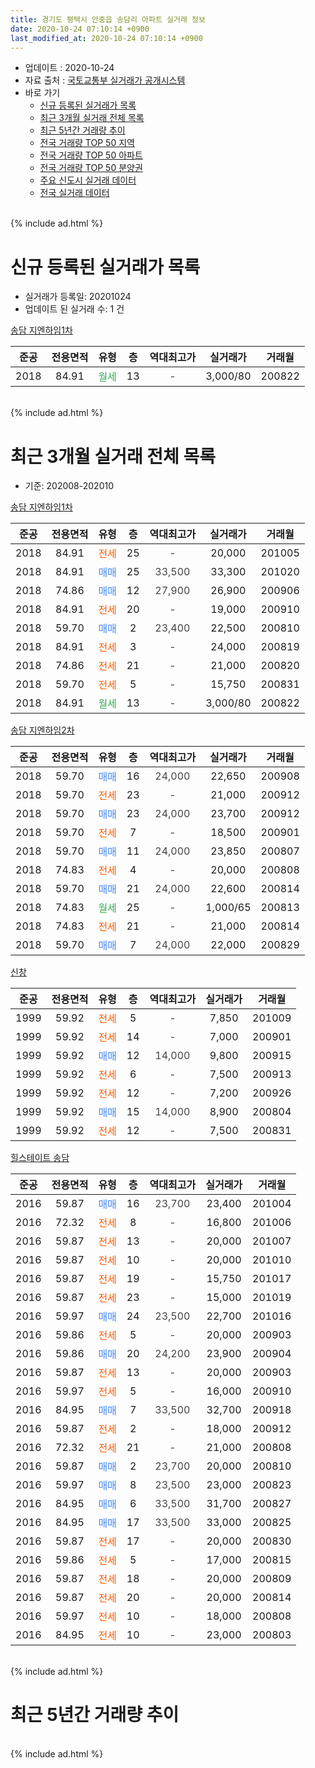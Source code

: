 ```yaml
---
title: 경기도 평택시 안중읍 송담리 아파트 실거래 정보
date: 2020-10-24 07:10:14 +0900
last_modified_at: 2020-10-24 07:10:14 +0900
---
```


* 업데이트 : 2020-10-24
* 자료 출처 : [국토교통부 실거래가 공개시스템](http://rt.molit.go.kr)
* 바로 가기
    * [신규 등록된 실거래가 목록](#신규-등록된-실거래가-목록)
    * [최근 3개월 실거래 전체 목록](#최근-3개월-실거래-전체-목록)
    * [최근 5년간 거래량 추이](#최근-5년간-거래량-추이)
    * [전국 거래량 TOP 50 지역](https://inasie.github.io/apt-trade-info/최근-3개월-전국에서-가장-거래가-많이-발생한-지역)
    * [전국 거래량 TOP 50 아파트](https://inasie.github.io/apt-trade-info/최근-3개월-전국에서-가장-거래가-많이-발생한-아파트)
    * [전국 거래량 TOP 50 분양권](https://inasie.github.io/apt-trade-info/최근-3개월-전국에서-가장-거래가-많이-발생한-분양권)
    * [주요 신도시 실거래 데이터](https://inasie.github.io/apt-trade-info/주요-신도시)
    * [전국 실거래 데이터](https://inasie.github.io/apt-trade-info/전국)
<br>
{% include ad.html %}
<br>

# 신규 등록된 실거래가 목록
* 실거래가 등록일: 20201024
* 업데이트 된 실거래 수: 1 건


[송담 지엔하임1차](https://search.naver.com/search.naver?query=%EA%B2%BD%EA%B8%B0%EB%8F%84+%ED%8F%89%ED%83%9D%EC%8B%9C+%EC%95%88%EC%A4%91%EC%9D%8D+%EC%86%A1%EB%8B%B4%EB%A6%AC+%EC%86%A1%EB%8B%B4+%EC%A7%80%EC%97%94%ED%95%98%EC%9E%841%EC%B0%A8)

|준공|전용면적|유형|층|역대최고가|실거래가|거래월|
|:---:|:---:|:---:|:---:|:---:|:---:|:---:|
|2018|84.91|<span style="color:#34a853">월세</span>|13|<span style="color:#444444">-</span>|3,000/80|200822|


<br>
{% include ad.html %}
<br>

# 최근 3개월 실거래 전체 목록
* 기준: 202008-202010


[송담 지엔하임1차](https://search.naver.com/search.naver?query=%EA%B2%BD%EA%B8%B0%EB%8F%84+%ED%8F%89%ED%83%9D%EC%8B%9C+%EC%95%88%EC%A4%91%EC%9D%8D+%EC%86%A1%EB%8B%B4%EB%A6%AC+%EC%86%A1%EB%8B%B4+%EC%A7%80%EC%97%94%ED%95%98%EC%9E%841%EC%B0%A8)

|준공|전용면적|유형|층|역대최고가|실거래가|거래월|
|:---:|:---:|:---:|:---:|:---:|:---:|:---:|
|2018|84.91|<span style="color:#ff5a00">전세</span>|25|<span style="color:#444444">-</span>|20,000|201005|
|2018|84.91|<span style="color:#4285f3">매매</span>|25|<span style="color:#444444">33,500</span>|33,300|201020|
|2018|74.86|<span style="color:#4285f3">매매</span>|12|<span style="color:#444444">27,900</span>|26,900|200906|
|2018|84.91|<span style="color:#ff5a00">전세</span>|20|<span style="color:#444444">-</span>|19,000|200910|
|2018|59.70|<span style="color:#4285f3">매매</span>|2|<span style="color:#444444">23,400</span>|22,500|200810|
|2018|84.91|<span style="color:#ff5a00">전세</span>|3|<span style="color:#444444">-</span>|24,000|200819|
|2018|74.86|<span style="color:#ff5a00">전세</span>|21|<span style="color:#444444">-</span>|21,000|200820|
|2018|59.70|<span style="color:#ff5a00">전세</span>|5|<span style="color:#444444">-</span>|15,750|200831|
|2018|84.91|<span style="color:#34a853">월세</span>|13|<span style="color:#444444">-</span>|3,000/80|200822|

[송담 지엔하임2차](https://search.naver.com/search.naver?query=%EA%B2%BD%EA%B8%B0%EB%8F%84+%ED%8F%89%ED%83%9D%EC%8B%9C+%EC%95%88%EC%A4%91%EC%9D%8D+%EC%86%A1%EB%8B%B4%EB%A6%AC+%EC%86%A1%EB%8B%B4+%EC%A7%80%EC%97%94%ED%95%98%EC%9E%842%EC%B0%A8)

|준공|전용면적|유형|층|역대최고가|실거래가|거래월|
|:---:|:---:|:---:|:---:|:---:|:---:|:---:|
|2018|59.70|<span style="color:#4285f3">매매</span>|16|<span style="color:#444444">24,000</span>|22,650|200908|
|2018|59.70|<span style="color:#ff5a00">전세</span>|23|<span style="color:#444444">-</span>|21,000|200912|
|2018|59.70|<span style="color:#4285f3">매매</span>|23|<span style="color:#444444">24,000</span>|23,700|200912|
|2018|59.70|<span style="color:#ff5a00">전세</span>|7|<span style="color:#444444">-</span>|18,500|200901|
|2018|59.70|<span style="color:#4285f3">매매</span>|11|<span style="color:#444444">24,000</span>|23,850|200807|
|2018|74.83|<span style="color:#ff5a00">전세</span>|4|<span style="color:#444444">-</span>|20,000|200808|
|2018|59.70|<span style="color:#4285f3">매매</span>|21|<span style="color:#444444">24,000</span>|22,600|200814|
|2018|74.83|<span style="color:#34a853">월세</span>|25|<span style="color:#444444">-</span>|1,000/65|200813|
|2018|74.83|<span style="color:#ff5a00">전세</span>|21|<span style="color:#444444">-</span>|21,000|200814|
|2018|59.70|<span style="color:#4285f3">매매</span>|7|<span style="color:#444444">24,000</span>|22,000|200829|

[신창](https://search.naver.com/search.naver?query=%EA%B2%BD%EA%B8%B0%EB%8F%84+%ED%8F%89%ED%83%9D%EC%8B%9C+%EC%95%88%EC%A4%91%EC%9D%8D+%EC%86%A1%EB%8B%B4%EB%A6%AC+%EC%8B%A0%EC%B0%BD)

|준공|전용면적|유형|층|역대최고가|실거래가|거래월|
|:---:|:---:|:---:|:---:|:---:|:---:|:---:|
|1999|59.92|<span style="color:#ff5a00">전세</span>|5|<span style="color:#444444">-</span>|7,850|201009|
|1999|59.92|<span style="color:#ff5a00">전세</span>|14|<span style="color:#444444">-</span>|7,000|200901|
|1999|59.92|<span style="color:#4285f3">매매</span>|12|<span style="color:#444444">14,000</span>|9,800|200915|
|1999|59.92|<span style="color:#ff5a00">전세</span>|6|<span style="color:#444444">-</span>|7,500|200913|
|1999|59.92|<span style="color:#ff5a00">전세</span>|12|<span style="color:#444444">-</span>|7,200|200926|
|1999|59.92|<span style="color:#4285f3">매매</span>|15|<span style="color:#444444">14,000</span>|8,900|200804|
|1999|59.92|<span style="color:#ff5a00">전세</span>|12|<span style="color:#444444">-</span>|7,500|200831|

[힐스테이트 송담](https://search.naver.com/search.naver?query=%EA%B2%BD%EA%B8%B0%EB%8F%84+%ED%8F%89%ED%83%9D%EC%8B%9C+%EC%95%88%EC%A4%91%EC%9D%8D+%EC%86%A1%EB%8B%B4%EB%A6%AC+%ED%9E%90%EC%8A%A4%ED%85%8C%EC%9D%B4%ED%8A%B8+%EC%86%A1%EB%8B%B4)

|준공|전용면적|유형|층|역대최고가|실거래가|거래월|
|:---:|:---:|:---:|:---:|:---:|:---:|:---:|
|2016|59.87|<span style="color:#4285f3">매매</span>|16|<span style="color:#444444">23,700</span>|23,400|201004|
|2016|72.32|<span style="color:#ff5a00">전세</span>|8|<span style="color:#444444">-</span>|16,800|201006|
|2016|59.87|<span style="color:#ff5a00">전세</span>|13|<span style="color:#444444">-</span>|20,000|201007|
|2016|59.87|<span style="color:#ff5a00">전세</span>|10|<span style="color:#444444">-</span>|20,000|201010|
|2016|59.87|<span style="color:#ff5a00">전세</span>|19|<span style="color:#444444">-</span>|15,750|201017|
|2016|59.87|<span style="color:#ff5a00">전세</span>|23|<span style="color:#444444">-</span>|15,000|201019|
|2016|59.97|<span style="color:#4285f3">매매</span>|24|<span style="color:#444444">23,500</span>|22,700|201016|
|2016|59.86|<span style="color:#ff5a00">전세</span>|5|<span style="color:#444444">-</span>|20,000|200903|
|2016|59.86|<span style="color:#4285f3">매매</span>|20|<span style="color:#444444">24,200</span>|23,900|200904|
|2016|59.87|<span style="color:#ff5a00">전세</span>|13|<span style="color:#444444">-</span>|20,000|200903|
|2016|59.97|<span style="color:#ff5a00">전세</span>|5|<span style="color:#444444">-</span>|16,000|200910|
|2016|84.95|<span style="color:#4285f3">매매</span>|7|<span style="color:#444444">33,500</span>|32,700|200918|
|2016|59.87|<span style="color:#ff5a00">전세</span>|2|<span style="color:#444444">-</span>|18,000|200912|
|2016|72.32|<span style="color:#ff5a00">전세</span>|21|<span style="color:#444444">-</span>|21,000|200808|
|2016|59.87|<span style="color:#4285f3">매매</span>|2|<span style="color:#444444">23,700</span>|20,000|200810|
|2016|59.97|<span style="color:#4285f3">매매</span>|8|<span style="color:#444444">23,500</span>|23,000|200823|
|2016|84.95|<span style="color:#4285f3">매매</span>|6|<span style="color:#444444">33,500</span>|31,700|200827|
|2016|84.95|<span style="color:#4285f3">매매</span>|17|<span style="color:#444444">33,500</span>|33,000|200825|
|2016|59.87|<span style="color:#ff5a00">전세</span>|17|<span style="color:#444444">-</span>|20,000|200830|
|2016|59.86|<span style="color:#ff5a00">전세</span>|5|<span style="color:#444444">-</span>|17,000|200815|
|2016|59.87|<span style="color:#ff5a00">전세</span>|18|<span style="color:#444444">-</span>|20,000|200809|
|2016|59.87|<span style="color:#ff5a00">전세</span>|20|<span style="color:#444444">-</span>|20,000|200814|
|2016|59.97|<span style="color:#ff5a00">전세</span>|10|<span style="color:#444444">-</span>|18,000|200808|
|2016|84.95|<span style="color:#ff5a00">전세</span>|10|<span style="color:#444444">-</span>|23,000|200803|


<br>
{% include ad.html %}
<br>

# 최근 5년간 거래량 추이


<div style="width:100%;">
    <canvas id="deal_progress" height="200"></canvas>
</div>

<script>
new Chart(document.getElementById("deal_progress"), {
    type: 'line',
    data: {
        labels: ['201510','201511','201512','201601','201602','201603','201604','201605','201606','201607','201608','201609','201610','201611','201612','201701','201702','201703','201704','201705','201706','201707','201708','201709','201710','201711','201712','201801','201802','201803','201804','201805','201806','201807','201808','201809','201810','201811','201812','201901','201902','201903','201904','201905','201906','201907','201908','201909','201910','201911','201912','202001','202002','202003','202004','202005','202006','202007','202008','202009','202010'],
        datasets: [{
            label: '매매',
            pointRadius: 1,
            data: [3, 0, 0, 1, 1, 0, 2, 1, 2, 1, 2, 0, 3, 1, 1, 2, 3, 5, 0, 4, 5, 1, 3, 6, 2, 7, 0, 30, 12, 22, 36, 21, 27, 17, 7, 17, 10, 12, 4, 4, 6, 6, 12, 8, 8, 9, 6, 3, 9, 14, 10, 6, 8, 11, 15, 13, 24, 14, 9, 6, 3],
            borderColor: "rgba(255, 201, 14, 1)",
            backgroundColor: "rgba(255, 201, 14, 0.5)",
            fill: false,
            lineTension: 0
        },{
            label: '전월세',
            pointRadius: 1,
            data: [2, 1, 3, 1, 4, 4, 1, 0, 0, 3, 3, 8, 14, 33, 28, 22, 9, 6, 0, 7, 1, 5, 2, 2, 7, 4, 2, 6, 4, 6, 4, 26, 31, 37, 35, 21, 20, 13, 9, 17, 9, 12, 9, 6, 5, 12, 8, 9, 11, 9, 9, 8, 13, 5, 13, 26, 28, 25, 15, 10, 7],
            borderColor: "rgba(0, 141, 185, 1)",
            backgroundColor: "rgba(0, 141, 185, 0.5)",
            fill: false,
            lineTension: 0
        }
        ]
    },
    options: {
        responsive: true,
        title: {
            display: false
        },
        tooltips: {
            mode: 'index',
            intersect: false
        },
        hover: {
            mode: 'nearest',
            intersect: true
        },
        scales: {
            xAxes: [{
                display: true,
                scaleLabel: {
                    display: true,
                    labelString: '년/월'
                }
            }],
            yAxes: [{
                display: true,
                ticks: {
                    suggestedMin: 0,
                },
                scaleLabel: {
                    display: true,
                    labelString: '실거래 수'
                }
            }]
        }
    }
});

</script>


<br>
{% include ad.html %}
<br>

